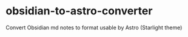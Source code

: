 # obsidian-to-astro-converter
Convert Obsidian md notes to format usable by Astro (Starlight theme)
